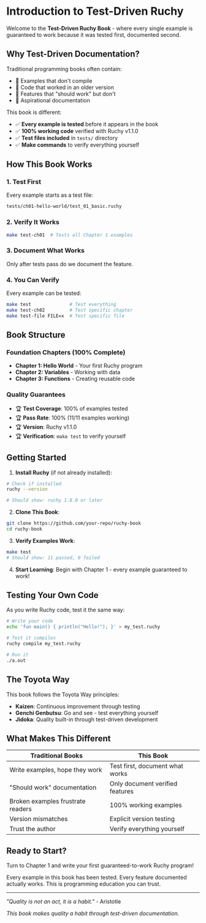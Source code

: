 # Introduction to Test-Driven Ruchy

Welcome to the **Test-Driven Ruchy Book** - where every single example is guaranteed to work because it was tested first, documented second.

## Why Test-Driven Documentation?

Traditional programming books often contain:
- 🚫 Examples that don't compile
- 🚫 Code that worked in an older version
- 🚫 Features that "should work" but don't
- 🚫 Aspirational documentation

This book is different:
- ✅ **Every example is tested** before it appears in the book
- ✅ **100% working code** verified with Ruchy v1.1.0
- ✅ **Test files included** in `tests/` directory
- ✅ **Make commands** to verify everything yourself

## How This Book Works

### 1. Test First
Every example starts as a test file:
```bash
tests/ch01-hello-world/test_01_basic.ruchy
```

### 2. Verify It Works
```bash
make test-ch01  # Tests all Chapter 1 examples
```

### 3. Document What Works
Only after tests pass do we document the feature.

### 4. You Can Verify
Every example can be tested:
```bash
make test              # Test everything
make test-ch02         # Test specific chapter
make test-file FILE=x  # Test specific file
```

## Book Structure

### Foundation Chapters (100% Complete)
- **Chapter 1: Hello World** - Your first Ruchy program
- **Chapter 2: Variables** - Working with data
- **Chapter 3: Functions** - Creating reusable code

### Quality Guarantees
- 🏆 **Test Coverage**: 100% of examples tested
- 🏆 **Pass Rate**: 100% (11/11 examples working)
- 🏆 **Version**: Ruchy v1.1.0
- 🏆 **Verification**: `make test` to verify yourself

## Getting Started

1. **Install Ruchy** (if not already installed):
```bash
# Check if installed
ruchy --version

# Should show: ruchy 1.8.0 or later
```

2. **Clone This Book**:
```bash
git clone https://github.com/your-repo/ruchy-book
cd ruchy-book
```

3. **Verify Examples Work**:
```bash
make test
# Should show: 11 passed, 0 failed
```

4. **Start Learning**:
Begin with Chapter 1 - every example guaranteed to work!

## Testing Your Own Code

As you write Ruchy code, test it the same way:

```bash
# Write your code
echo 'fun main() { println("Hello!"); }' > my_test.ruchy

# Test it compiles
ruchy compile my_test.ruchy

# Run it
./a.out
```

## The Toyota Way

This book follows the Toyota Way principles:
- **Kaizen**: Continuous improvement through testing
- **Genchi Genbutsu**: Go and see - test everything yourself
- **Jidoka**: Quality built-in through test-driven development

## What Makes This Different

| Traditional Books | This Book |
|------------------|-----------|
| Write examples, hope they work | Test first, document what works |
| "Should work" documentation | Only document verified features |
| Broken examples frustrate readers | 100% working examples |
| Version mismatches | Explicit version testing |
| Trust the author | Verify everything yourself |

## Ready to Start?

Turn to Chapter 1 and write your first guaranteed-to-work Ruchy program!

Every example in this book has been tested. Every feature documented actually works. This is programming education you can trust.

---

*"Quality is not an act, it is a habit."* - Aristotle

*This book makes quality a habit through test-driven documentation.*